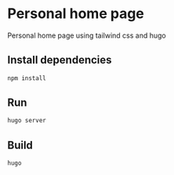 # Personal home page

Personal home page using tailwind css and hugo

## Install dependencies

```bash
npm install
```

## Run

```bash
hugo server
```

## Build

```bash
hugo 
```
